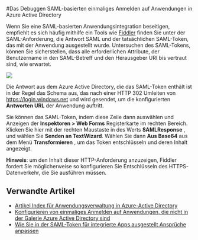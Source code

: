<properties 
    pageTitle="Das Debuggen SAML-basierten einmaliges Anmelden auf Anwendungen in Azure Active Directory | Microsoft Azure" 
    description="Erfahren Sie, wie Debuggen SAML-basierten einmaliges Anmelden auf Anwendungen in Azure Active Directory " 
    services="active-directory" 
    authors="asmalser-msft"  
    documentationCenter="na" manager="femila"/>
<tags 
    ms.service="active-directory" 
    ms.devlang="na" 
    ms.topic="article" 
    ms.tgt_pltfrm="na" 
    ms.workload="identity" 
    ms.date="02/09/2016" 
    ms.author="asmalser" />

#<a name="how-to-debug-saml-based-single-sign-on-to-applications-in-azure-active-directory"></a>Das Debuggen SAML-basierten einmaliges Anmelden auf Anwendungen in Azure Active Directory

Wenn Sie eine SAML-basierten Anwendungsintegration beseitigen, empfiehlt es sich häufig mithilfe ein Tools wie [Fiddler](http://www.telerik.com/fiddler) finden Sie unter der SAML-Anforderung, die Antwort SAML und der tatsächlichen SAML-Token, das mit der Anwendung ausgestellt wurde. Untersuchen des SAML-Tokens, können Sie sicherstellen, dass alle erforderlichen Attribute, der Benutzername in den SAML-Betreff und den Herausgeber URI bis vertraut sind, wie erwartet.

![][1]

Die Antwort aus dem Azure Active Directory, die das SAML-Token enthält ist in der Regel das Schema aus, das nach einer HTTP 302 Umleiten von https://login.windows.net und wird gesendet, um die konfigurierten **Antworten URL** der Anwendung auftritt. 
 
Sie können das SAML-Token, indem diese Zeile dann auswählen und Anzeigen der **Inspektoren > Web Forms** Registerkarte im rechten Bereich. Klicken Sie hier mit der rechten Maustaste in des Werts **SAMLResponse** , und wählen Sie **Senden an TextWizard**. Wählen Sie dann **Aus Base64** aus dem Menü **Transformieren** , um das Token entschlüsseln und deren Inhalt angezeigt.
 
**Hinweis**: um den Inhalt dieser HTTP-Anforderung anzuzeigen, Fiddler fordert Sie möglicherweise so konfigurieren Sie Entschlüsseln des HTTPS-Datenverkehr, die Sie ausführen müssen.

## <a name="related-articles"></a>Verwandte Artikel

- [Artikel Index für Anwendungsverwaltung in Azure-Active Directory](active-directory-apps-index.md)
- [Konfigurieren von einmaliges Anmelden auf Anwendungen, die nicht in der Galerie Azure Active Directory sind](active-directory-saas-custom-apps.md)
- [Wie Sie in der SAML-Token für integrierte Apps ausgestellt Ansprüche anpassen](active-directory-saml-claims-customization.md)

<!--Image references-->
[1]: ./media/active-directory-saml-debugging/fiddler.png
